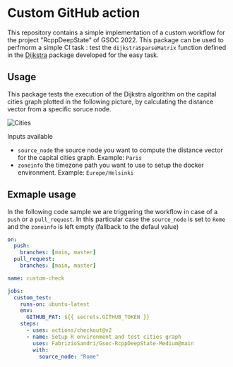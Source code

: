 #  Custom GitHub action
This repository contains a simple implementation of a custom workflow for the project "RcppDeepState" of GSOC 2022.
This package can be used to perfmorm a simple CI task : test the `dijkstraSparseMatrix` function defined in the [Dijkstra](https://github.com/FabrizioSandri/Gsoc-R)  package developed for the easy task.


## Usage 
This package tests the execution of the Dijkstra algorithm on the capital cities graph plotted in the following picture, by calculating the distance vector from a specific soruce node.

![Cities](https://i.postimg.cc/zDpZXg4F/graph.png)

Inputs available
* `source_node` the source node you want to compute the distance vector for the capital cities graph. Example: `Paris`
* `zoneinfo` the timezone path you want to use to setup the docker environment. Example: `Europe/Helsinki`


## Exmaple usage
In the following code sample we are triggering the workflow in case of a `push` or a `pull_request`.
In this particular case the `source_node` is set to `Rome` and the `zoneinfo` is left empty (fallback to the defaul value)

```yaml
on:
  push:
    branches: [main, master]
  pull_request:
    branches: [main, master]

name: custom-check

jobs:
  custom_test:
    runs-on: ubuntu-latest
    env:
      GITHUB_PAT: ${{ secrets.GITHUB_TOKEN }}
    steps:
      - uses: actions/checkout@v2
      - name: Setup R environment and test cities graph 
        uses: FabrizioSandri/Gsoc-RcppDeepState-Medium@main
        with:
          source_node: "Rome"

```
